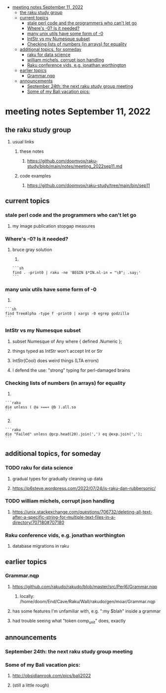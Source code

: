- [meeting notes September 11, 2022](#orgdc06805)
  - [the raku study group](#org41fe942)
  - [current topics](#orgc435e66)
    - [stale perl code and the programmers who can't let go](#orgdd79f51)
    - [Where's -0?  Is it needed?](#org4f6b58e)
    - [many unix utils have some form of -0](#org72a4f5a)
    - [IntStr vs my Numesque subset](#org82f13b0)
    - [Checking lists of numbers (in arrays) for equality](#org808011e)
  - [additional topics, for someday](#orga7abee4)
    - [raku for data science](#orga3c0f40)
    - [william michels, corrupt json handling](#org35bf353)
    - [Raku conference vids, e.g. jonathan worthington](#org9f9c350)
  - [earlier topics](#org96ea13a)
    - [Grammar.nqp](#org419e261)
  - [announcements](#org647d31e)
    - [September 24th: the next raku study group meeting](#orgbec147b)
    - [Some of my Bali vacation pics:](#org668ccbf)


<a id="orgdc06805"></a>

# meeting notes September 11, 2022


<a id="org41fe942"></a>

## the raku study group

1.  usual links

    1.  these notes
    
        1.  <https://github.com/doomvox/raku-study/blob/main/notes/meeting_2022sep11.md>
    
    2.  code examples
    
        1.  <https://github.com/doomvox/raku-study/tree/main/bin/sep11>


<a id="orgc435e66"></a>

## current topics


<a id="orgdd79f51"></a>

### stale perl code and the programmers who can't let go

1.  my image publication stopgap measures


<a id="org4f6b58e"></a>

### Where's -0?  Is it needed?

1.  bruce gray solution

    1.  
    
        ```sh
        find . -print0 | raku -ne 'BEGIN $*IN.nl-in = "\0"; .say;'
        ```


<a id="org72a4f5a"></a>

### many unix utils have some form of -0

1.  

    ```sh
    find TreeAlpha -type f -print0 | xargs -0 egrep godzilla
    ```


<a id="org82f13b0"></a>

### IntStr vs my Numesque subset

1.  subset Numesque of Any where { defined .Numeric };

2.  things typed as IntStr won't accept Int or Str

3.  IntStr(Cool) does weird things (LTA errors)

4.  I defend the use: "strong" typing for perl-damaged brains


<a id="org808011e"></a>

### Checking lists of numbers (in arrays) for equality

1.  

    ```raku
    die unless ( @a »==« @b ).all.so
    ```

2.  

    ```raku
    die "Failed" unless @pcp.head(20).join(',') eq @exp.join(',');
    ```


<a id="orga7abee4"></a>

## additional topics, for someday


<a id="orga3c0f40"></a>

### TODO raku for data science

1.  gradual types for gradually cleaning up data

2.  <https://p6steve.wordpress.com/2022/07/24/is-raku-dan-rubbersonic/>


<a id="org35bf353"></a>

### TODO william michels, corrupt json handling

1.  <https://unix.stackexchange.com/questions/706732/deleting-all-text-after-a-specific-string-for-multiple-text-files-in-a-directory/707180#707180>


<a id="org9f9c350"></a>

### Raku conference vids, e.g. jonathan worthington

1.  database migrations in raku


<a id="org96ea13a"></a>

## earlier topics


<a id="org419e261"></a>

### Grammar.nqp

1.  <https://github.com/rakudo/rakudo/blob/master/src/Perl6/Grammar.nqp>

    1.  locally: /home/doom/End/Cave/Raku/Wall/rakudo/gen/moar/Grammar.nqp

2.  has some features I'm unfamiliar with, e.g. ":my $blah" inside a grammar

3.  had trouble seeing what "token comp<sub>unit</sub>" does, exactly


<a id="org647d31e"></a>

## announcements


<a id="orgbec147b"></a>

### September 24th: the next raku study group meeting


<a id="org668ccbf"></a>

### Some of my Bali vacation pics:

1.  <http://obsidianrook.com/pics/bali2022>

2.  (still a little rough)
